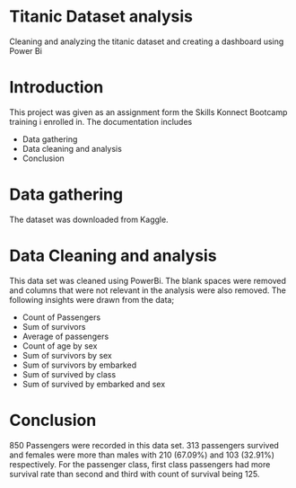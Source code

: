 # Titanic Dataset analysis
Cleaning and analyzing the titanic dataset and creating a dashboard using Power Bi
# Introduction
This project was given as an assignment form the Skills Konnect Bootcamp training i enrolled in. The documentation includes

- Data gathering
- Data cleaning and analysis
- Conclusion
# Data gathering
The dataset was downloaded from Kaggle.
# Data Cleaning and analysis
This data set was cleaned using PowerBi. The blank spaces were removed and columns that were not relevant in the analysis were also removed.  The following insights were drawn from the data;
- Count of Passengers
- Sum of survivors
- Average of passengers
- Count of age by sex
- Sum of survivors by sex
- Sum of survivors by embarked
- Sum of survived by class
- Sum of survived by embarked and sex
# Conclusion
850 Passengers were recorded in this data set. 313 passengers survived and females were more than males with 210 (67.09%) and 103 (32.91%) respectively. For the passenger class, first class passengers had more survival rate than second and third with count of survival being 125.
